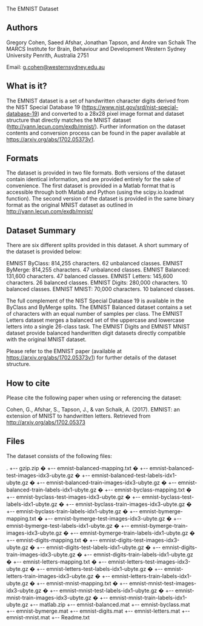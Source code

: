 The EMNIST Dataset

Authors
-------
Gregory Cohen, Saeed Afshar, Jonathan Tapson, and Andre van Schaik
The MARCS Institute for Brain, Behaviour and Development
Western Sydney University
Penrith, Australia 2751

Email: g.cohen@westernsydney.edu.au

What is it?
-----------
The EMNIST dataset is a set of handwritten character digits derived from the NIST Special Database 19 (https://www.nist.gov/srd/nist-special-database-19) and converted to a 28x28 pixel image format and dataset structure that directly matches the MNIST dataset (http://yann.lecun.com/exdb/mnist/). Further information on the dataset contents and conversion process can be found in the paper available at https://arxiv.org/abs/1702.05373v1.

Formats
-------
The dataset is provided in two file formats. Both versions of the dataset contain identical information, and are provided entirely for the sake of convenience. The first dataset is provided in a Matlab format that is accessible through both Matlab and Python (using the scipy.io.loadmat function). The second version of the dataset is provided in the same binary format as the original MNIST dataset as outlined in http://yann.lecun.com/exdb/mnist/

Dataset Summary
---------------
There are six different splits provided in this dataset. A short summary of the dataset is provided below:

EMNIST ByClass:		814,255 characters. 62 unbalanced classes.
EMNIST ByMerge: 	814,255 characters. 47 unbalanced classes.
EMNIST Balanced:	131,600 characters. 47 balanced classes.
EMNIST Letters:		145,600 characters. 26 balanced classes.
EMNIST Digits:		280,000 characters. 10 balanced classes.
EMNIST MNIST:		 70,000 characters. 10 balanced classes.

The full complement of the NIST Special Database 19 is available in the ByClass and ByMerge splits. The EMNIST Balanced dataset contains a set of characters with an equal number of samples per class. The EMNIST Letters dataset merges a balanced set of the uppercase and lowercase letters into a single 26-class task. The EMNIST Digits and EMNIST MNIST dataset provide balanced handwritten digit datasets directly compatible with the original MNIST dataset.

Please refer to the EMNIST paper (available at https://arxiv.org/abs/1702.05373v1) for further details of the dataset structure.

How to cite
-----------
Please cite the following paper when using or referencing the dataset:

Cohen, G., Afshar, S., Tapson, J., & van Schaik, A. (2017). EMNIST: an extension of MNIST to handwritten letters. Retrieved from http://arxiv.org/abs/1702.05373

Files
-----
The dataset consists of the following files:

.
+-- gzip.zip
�   +-- emnist-balanced-mapping.txt
�   +-- emnist-balanced-test-images-idx3-ubyte.gz
�   +-- emnist-balanced-test-labels-idx1-ubyte.gz
�   +-- emnist-balanced-train-images-idx3-ubyte.gz
�   +-- emnist-balanced-train-labels-idx1-ubyte.gz
�   +-- emnist-byclass-mapping.txt
�   +-- emnist-byclass-test-images-idx3-ubyte.gz
�   +-- emnist-byclass-test-labels-idx1-ubyte.gz
�   +-- emnist-byclass-train-images-idx3-ubyte.gz
�   +-- emnist-byclass-train-labels-idx1-ubyte.gz
�   +-- emnist-bymerge-mapping.txt
�   +-- emnist-bymerge-test-images-idx3-ubyte.gz
�   +-- emnist-bymerge-test-labels-idx1-ubyte.gz
�   +-- emnist-bymerge-train-images-idx3-ubyte.gz
�   +-- emnist-bymerge-train-labels-idx1-ubyte.gz
�   +-- emnist-digits-mapping.txt
�   +-- emnist-digits-test-images-idx3-ubyte.gz
�   +-- emnist-digits-test-labels-idx1-ubyte.gz
�   +-- emnist-digits-train-images-idx3-ubyte.gz
�   +-- emnist-digits-train-labels-idx1-ubyte.gz
�   +-- emnist-letters-mapping.txt
�   +-- emnist-letters-test-images-idx3-ubyte.gz
�   +-- emnist-letters-test-labels-idx1-ubyte.gz
�   +-- emnist-letters-train-images-idx3-ubyte.gz
�   +-- emnist-letters-train-labels-idx1-ubyte.gz
�   +-- emnist-mnist-mapping.txt
�   +-- emnist-mnist-test-images-idx3-ubyte.gz
�   +-- emnist-mnist-test-labels-idx1-ubyte.gz
�   +-- emnist-mnist-train-images-idx3-ubyte.gz
�   +-- emnist-mnist-train-labels-idx1-ubyte.gz
+-- matlab.zip
    +-- emnist-balanced.mat
    +-- emnist-byclass.mat
    +-- emnist-bymerge.mat
    +-- emnist-digits.mat
    +-- emnist-letters.mat
    +-- emnist-mnist.mat
+-- Readme.txt




